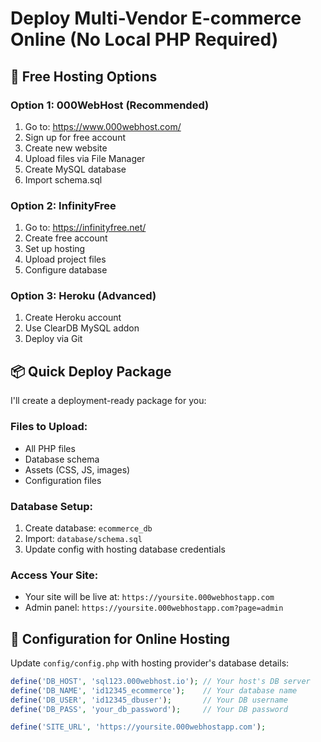 # Deploy Multi-Vendor E-commerce Online (No Local PHP Required)

## 🚀 Free Hosting Options

### Option 1: 000WebHost (Recommended)
1. Go to: https://www.000webhost.com/
2. Sign up for free account
3. Create new website
4. Upload files via File Manager
5. Create MySQL database
6. Import schema.sql

### Option 2: InfinityFree
1. Go to: https://infinityfree.net/
2. Create free account
3. Set up hosting
4. Upload project files
5. Configure database

### Option 3: Heroku (Advanced)
1. Create Heroku account
2. Use ClearDB MySQL addon
3. Deploy via Git

## 📦 Quick Deploy Package

I'll create a deployment-ready package for you:

### Files to Upload:
- All PHP files
- Database schema
- Assets (CSS, JS, images)
- Configuration files

### Database Setup:
1. Create database: `ecommerce_db`
2. Import: `database/schema.sql`
3. Update config with hosting database credentials

### Access Your Site:
- Your site will be live at: `https://yoursite.000webhostapp.com`
- Admin panel: `https://yoursite.000webhostapp.com?page=admin`

## 🔧 Configuration for Online Hosting

Update `config/config.php` with hosting provider's database details:
```php
define('DB_HOST', 'sql123.000webhost.io'); // Your host's DB server
define('DB_NAME', 'id12345_ecommerce');    // Your database name
define('DB_USER', 'id12345_dbuser');       // Your DB username
define('DB_PASS', 'your_db_password');     // Your DB password

define('SITE_URL', 'https://yoursite.000webhostapp.com');
```
